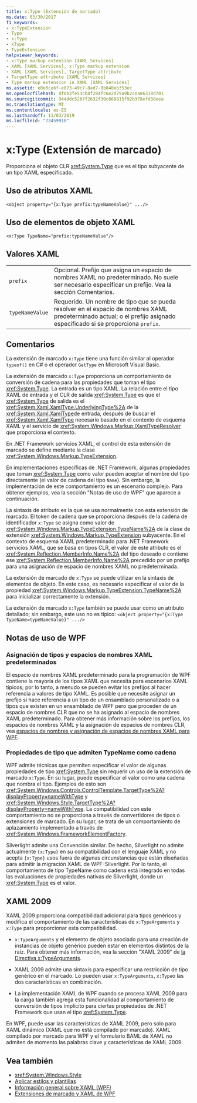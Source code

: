 ```yaml
---
title: x:Type (Extensión de marcado)
ms.date: 03/30/2017
f1_keywords:
- x:TypeExtension
- Type
- x:Type
- xType
- TypeExtension
helpviewer_keywords:
- x:Type markup extension [XAML Services]
- XAML [XAML Services], x:Type markup extension
- XAML [XAML Services], TargetType attribute
- TargetType attribute [XAML Services]
- Type markup extension in XAML [XAML Services]
ms.assetid: e0e0ce6f-e873-49c7-8ad7-8b840eb353ec
ms.openlocfilehash: df0b3fe53cb8f284fc6e2d79a9b2cea86318d701
ms.sourcegitcommit: 944ddc52b7f2632f30c668815f92b378efd38eea
ms.translationtype: MT
ms.contentlocale: es-ES
ms.lasthandoff: 11/03/2019
ms.locfileid: "73459918"
---
```

# <a name="xtype-markup-extension"></a>x:Type (Extensión de marcado)
Proporciona el objeto CLR <xref:System.Type> que es el tipo subyacente de un tipo XAML especificado.  
  
## <a name="xaml-attribute-usage"></a>Uso de atributos XAML  
  
```xaml  
<object property="{x:Type prefix:typeNameValue}" .../>  
```  
  
## <a name="xaml-object-element-usage"></a>Uso de elementos de objeto XAML  
  
```xaml  
<x:Type TypeName="prefix:typeNameValue"/>  
```  
  
## <a name="xaml-values"></a>Valores XAML  
  
|||  
|-|-|  
|`prefix`|Opcional. Prefijo que asigna un espacio de nombres XAML no predeterminado. No suele ser necesario especificar un prefijo. Vea la sección Comentarios.|  
|`typeNameValue`|Requerido. Un nombre de tipo que se pueda resolver en el espacio de nombres XAML predeterminado actual; o el prefijo asignado especificado si se proporciona `prefix`.|  
  
## <a name="remarks"></a>Comentarios  
 La extensión de marcado `x:Type` tiene una función similar al operador `typeof()` en C# o el operador `GetType` en Microsoft Visual Basic.  
  
 La extensión de marcado `x:Type` proporciona un comportamiento de conversión de cadena para las propiedades que toman el tipo <xref:System.Type>. La entrada es un tipo XAML. La relación entre el tipo XAML de entrada y el CLR de salida <xref:System.Type> es que el <xref:System.Type> de salida es el <xref:System.Xaml.XamlType.UnderlyingType%2A> de la <xref:System.Xaml.XamlType>de entrada, después de buscar el <xref:System.Xaml.XamlType> necesario basado en el contexto de esquema XAML y el servicio de <xref:System.Windows.Markup.IXamlTypeResolver> que proporciona el contexto.  
  
 En .NET Framework servicios XAML, el control de esta extensión de marcado se define mediante la clase <xref:System.Windows.Markup.TypeExtension>.  
  
 En implementaciones específicas de .NET Framework, algunas propiedades que toman <xref:System.Type> como valor pueden aceptar el nombre del tipo directamente (el valor de cadena del tipo `Name`). Sin embargo, la implementación de este comportamiento es un escenario complejo. Para obtener ejemplos, vea la sección "Notas de uso de WPF" que aparece a continuación.  
  
 La sintaxis de atributo es la que se usa normalmente con esta extensión de marcado. El token de cadena que se proporciona después de la cadena de identificador `x:Type` se asigna como valor de <xref:System.Windows.Markup.TypeExtension.TypeName%2A> de la clase de extensión <xref:System.Windows.Markup.TypeExtension> subyacente. En el contexto de esquema XAML predeterminado para .NET Framework servicios XAML, que se basa en tipos CLR, el valor de este atributo es el <xref:System.Reflection.MemberInfo.Name%2A> del tipo deseado o contiene ese <xref:System.Reflection.MemberInfo.Name%2A> precedido por un prefijo para una asignación de espacio de nombres XAML no predeterminada.  
  
 La extensión de marcado de `x:Type` se puede utilizar en la sintaxis de elementos de objeto. En este caso, es necesario especificar el valor de la propiedad <xref:System.Windows.Markup.TypeExtension.TypeName%2A> para inicializar correctamente la extensión.  
  
 La extensión de marcado `x:Type` también se puede usar como un atributo detallado; sin embargo, este uso no es típico: `<object property="{x:Type TypeName=typeNameValue}" .../>`  
  
## <a name="wpf-usage-notes"></a>Notas de uso de WPF  
  
### <a name="default-xaml-namespace-and-type-mapping"></a>Asignación de tipos y espacios de nombres XAML predeterminados  
 El espacio de nombres XAML predeterminado para la programación de WPF contiene la mayoría de los tipos XAML que necesita para escenarios XAML típicos; por lo tanto, a menudo se pueden evitar los prefijos al hacer referencia a valores de tipo XAML. Es posible que necesite asignar un prefijo si hace referencia a un tipo de un ensamblado personalizado o a tipos que existen en un ensamblado de WPF pero que proceden de un espacio de nombres CLR que no se ha asignado al espacio de nombres XAML predeterminado. Para obtener más información sobre los prefijos, los espacios de nombres XAML y la asignación de espacios de nombres CLR, vea [espacios de nombres y asignación de espacios de nombres XAML para WPF](../wpf/advanced/xaml-namespaces-and-namespace-mapping-for-wpf-xaml.md).  
  
### <a name="type-properties-that-support-typename-as-string"></a>Propiedades de tipo que admiten TypeName como cadena  
 WPF admite técnicas que permiten especificar el valor de algunas propiedades de tipo <xref:System.Type> sin requerir un uso de la extensión de marcado `x:Type`. En su lugar, puede especificar el valor como una cadena que nombra el tipo. Ejemplos de esto son <xref:System.Windows.Controls.ControlTemplate.TargetType%2A?displayProperty=nameWithType> y <xref:System.Windows.Style.TargetType%2A?displayProperty=nameWithType>. La compatibilidad con este comportamiento no se proporciona a través de convertidores de tipos o extensiones de marcado. En su lugar, se trata de un comportamiento de aplazamiento implementado a través de <xref:System.Windows.FrameworkElementFactory>.  
  
 Silverlight admite una Convención similar. De hecho, Silverlight no admite actualmente `{x:Type}` en su compatibilidad con el lenguaje XAML y no acepta `{x:Type}` usos fuera de algunas circunstancias que están diseñadas para admitir la migración XAML de WPF-Silverlight. Por lo tanto, el comportamiento de tipo TypeName como cadena está integrado en todas las evaluaciones de propiedades nativas de Silverlight, donde un <xref:System.Type> es el valor.  
  
## <a name="xaml-2009"></a>XAML 2009  
 XAML 2009 proporciona compatibilidad adicional para tipos genéricos y modifica el comportamiento de las características de `x:TypeArguments` y `x:Type` para proporcionar esta compatibilidad.  
  
- `x:TypeArguments` y el elemento de objeto asociado para una creación de instancias de objeto genérico pueden estar en elementos distintos de la raíz. Para obtener más información, vea la sección "XAML 2009" de [la Directiva x:TypeArguments](x-typearguments-directive.md).  
  
- XAML 2009 admite una sintaxis para especificar una restricción de tipo genérico en el marcado. Lo pueden usar `x:TypeArguments`, `x:Type`o las dos características en combinación.  
  
- La implementación XAML de WPF cuando se procesa XAML 2009 para la carga también agrega esta funcionalidad al comportamiento de conversión de tipos implícito para ciertas propiedades de .NET Framework que usan el tipo <xref:System.Type>.  
  
 En WPF, puede usar las características de XAML 2009, pero solo para XAML dinámico (XAML que no está compilado por marcado). XAML compilado por marcado para WPF y el formulario BAML de XAML no admiten de momento las palabras clave y características de XAML 2009.  
  
## <a name="see-also"></a>Vea también

- <xref:System.Windows.Style>
- [Aplicar estilos y plantillas](../wpf/controls/styling-and-templating.md)
- [Información general sobre XAML (WPF)](../../desktop-wpf/fundamentals/xaml.md)
- [Extensiones de marcado y XAML de WPF](../wpf/advanced/markup-extensions-and-wpf-xaml.md)
